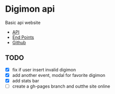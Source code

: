 # Digimon api

Basic api website

- [API](https://digimon-api.vercel.app/)
- [End Points](https://digimon-api.vercel.app/api/digimon)
- [Github](https://github.com/felipe300/practica)

## TODO
- [X] fix if user insert invalid digimon
- [X] add another event, modal for favorite digimon
- [X] add stats bar
- [ ] create a gh-pages branch and outthe site online